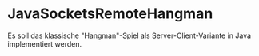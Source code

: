 # JavaSocketsRemoteHangman
Es soll das klassische "Hangman"-Spiel als Server-Client-Variante in Java implementiert werden.
